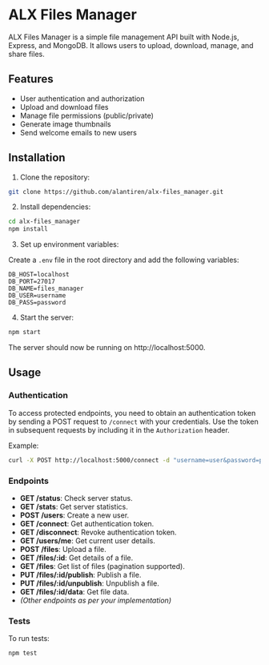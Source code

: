 # ALX Files Manager

ALX Files Manager is a simple file management API built with Node.js, Express, and MongoDB. It allows users to upload, download, manage, and share files.

## Features

- User authentication and authorization
- Upload and download files
- Manage file permissions (public/private)
- Generate image thumbnails
- Send welcome emails to new users

## Installation

1. Clone the repository:

```bash
git clone https://github.com/alantiren/alx-files_manager.git
```

2. Install dependencies:

```bash
cd alx-files_manager
npm install
```

3. Set up environment variables:

Create a `.env` file in the root directory and add the following variables:

```
DB_HOST=localhost
DB_PORT=27017
DB_NAME=files_manager
DB_USER=username
DB_PASS=password
```

4. Start the server:

```bash
npm start
```

The server should now be running on http://localhost:5000.

## Usage

### Authentication

To access protected endpoints, you need to obtain an authentication token by sending a POST request to `/connect` with your credentials. Use the token in subsequent requests by including it in the `Authorization` header.

Example:

```bash
curl -X POST http://localhost:5000/connect -d "username=user&password=pass"
```

### Endpoints

- **GET /status**: Check server status.
- **GET /stats**: Get server statistics.
- **POST /users**: Create a new user.
- **GET /connect**: Get authentication token.
- **GET /disconnect**: Revoke authentication token.
- **GET /users/me**: Get current user details.
- **POST /files**: Upload a file.
- **GET /files/:id**: Get details of a file.
- **GET /files**: Get list of files (pagination supported).
- **PUT /files/:id/publish**: Publish a file.
- **PUT /files/:id/unpublish**: Unpublish a file.
- **GET /files/:id/data**: Get file data.
- *(Other endpoints as per your implementation)*

### Tests

To run tests:

```bash
npm test
```
